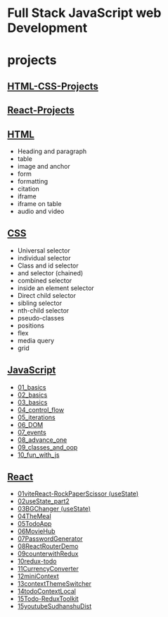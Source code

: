 # Full Stack JavaScript web Development

# projects

## [HTML-CSS-Projects](https://github.com/SudhanshuModi/fsjs/tree/main/HTML-CSS-Projects/)

## [React-Projects](https://github.com/SudhanshuModi/fsjs/tree/main/react-projects/)

## [HTML](https://github.com/SudhanshuModi/fsjs/tree/main/01_html)

- Heading and paragraph
- table
- image and anchor
- form
- formatting
- citation
- iframe
- iframe on table
- audio and video

## [CSS](https://github.com/SudhanshuModi/fsjs/tree/main/02_css)

- Universal selector
- individual selector
- Class and id selector
- and selector (chained)
- combined selector
- inside an element selector
- Direct child selector
- sibling selector
- nth-child selector
- pseudo-classes
- positions
- flex
- media query
- grid

## [JavaScript](https://github.com/SudhanshuModi/fsjs/tree/main/03_javascript)

- [01_basics](https://github.com/SudhanshuModi/fsjs/tree/main/03_javascript/01_basics)
- [02_basics](https://github.com/SudhanshuModi/fsjs/tree/main/03_javascript/02_basics)
- [03_basics](https://github.com/SudhanshuModi/fsjs/tree/main/03_javascript/03_basics)
- [04_control_flow](https://github.com/SudhanshuModi/fsjs/tree/main/03_javascript/04_control_flow)
- [05_iterations](https://github.com/SudhanshuModi/fsjs/tree/main/03_javascript/05_iterations)
- [06_DOM](https://github.com/SudhanshuModi/fsjs/tree/main/03_javascript/06_DOM)
- [07_events](https://github.com/SudhanshuModi/fsjs/tree/main/03_javascript/07_events)
- [08_advance_one](https://github.com/SudhanshuModi/fsjs/tree/main/03_javascript/08_advance_one)
- [09_classes_and_oop](https://github.com/SudhanshuModi/fsjs/tree/main/03_javascript/09_classes_and_oop)
- [10_fun_with_js](https://github.com/SudhanshuModi/fsjs/tree/main/03_javascript/10_fun_with_js)

## [React](https://github.com/SudhanshuModi/fsjs/tree/main/04_react)

- [01viteReact-RockPaperScissor (useState)](https://github.com/SudhanshuModi/fsjs/tree/main/04_react/01viteReact-RockPaperScissor)
- [02useState_part2](https://github.com/SudhanshuModi/fsjs/tree/main/04_react/02useState_part2)
- [03BGChanger (useState)](https://github.com/SudhanshuModi/fsjs/tree/main/04_react/03BGChanger)
- [04TheMeal](https://github.com/SudhanshuModi/fsjs/tree/main/04_react/04TheMeal)
- [05TodoApp](https://github.com/SudhanshuModi/fsjs/tree/main/04_react/05TodoApp)
- [06MovieHub](https://github.com/SudhanshuModi/fsjs/tree/main/04_react/06MovieHub)
- [07PasswordGenerator](https://github.com/SudhanshuModi/fsjs/tree/main/04_react/07PasswordGenerator)
- [08ReactRouterDemo](https://github.com/SudhanshuModi/fsjs/tree/main/04_react/08ReactRouterDemo)
- [09counterwithRedux](https://github.com/SudhanshuModi/fsjs/tree/main/04_react/09counterwithRedux)
- [10redux-todo](https://github.com/SudhanshuModi/fsjs/tree/main/04_react/10redux-todo)
- [11CurrencyConverter](https://github.com/SudhanshuModi/fsjs/tree/main/04_react/11CurrencyConverter)
- [12miniContext](https://github.com/SudhanshuModi/fsjs/tree/main/04_react/12miniContext)
- [13contextThemeSwitcher](https://github.com/SudhanshuModi/fsjs/tree/main/04_react/13contextThemeSwitcher)
- [14todoContextLocal](https://github.com/SudhanshuModi/fsjs/tree/main/04_react/14todoContextLocal)
- [15Todo-ReduxToolkit](https://github.com/SudhanshuModi/fsjs/tree/main/04_react/15Todo-ReduxToolkit)
- [15youtubeSudhanshuDist](https://github.com/SudhanshuModi/fsjs/tree/main/04_react/16YouTube-Sudhanshu)
